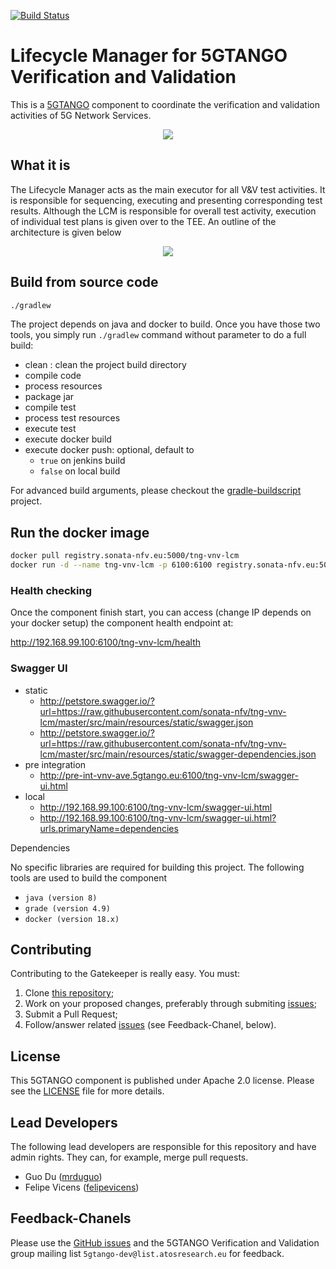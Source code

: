 [![Build Status](http://jenkins.sonata-nfv.eu/buildStatus/icon?job=tng-vnv-lcm/master)](https://jenkins.sonata-nfv.eu/job/tng-vnv-lcm)


# Lifecycle Manager for 5GTANGO Verification and Validation
This is a [5GTANGO](http://www.5gtango.eu) component to coordinate the verification and validation activities of 5G Network Services.


<p align="center"><img src="https://github.com/sonata-nfv/tng-api-gtw/wiki/images/sonata-5gtango-logo-500px.png" /></p>

## What it is

The Lifecycle Manager acts as the main executor for all V&V test activities. It is responsible for sequencing, executing and presenting corresponding test results. Although the LCM is responsible for overall test activity, execution of individual test plans is given over to the TEE.
An outline of the architecture is given below

<p align="center"><img src="https://raw.githubusercontent.com/wiki/sonata-nfv/tng-vnv-lcm/images/v40-release-lcm.png" /></p>



## Build from source code

```bash
./gradlew
```

The project depends on java and docker to build. Once you have those two tools, you simply run `./gradlew` command without parameter to do a full build:
* clean : clean the project build directory
* compile code
* process resources
* package jar
* compile test
* process test resources
* execute test
* execute docker build
* execute docker push: optional, default to
  * `true` on jenkins build
  * `false` on local build

For advanced build arguments, please checkout the [gradle-buildscript](https://github.com/mrduguo/gradle-buildscript) project.


## Run the docker image

```bash
docker pull registry.sonata-nfv.eu:5000/tng-vnv-lcm
docker run -d --name tng-vnv-lcm -p 6100:6100 registry.sonata-nfv.eu:5000/tng-vnv-lcm
```

### Health checking

Once the component finish start, you can access (change IP depends on your docker setup) the component health endpoint at:

http://192.168.99.100:6100/tng-vnv-lcm/health

### Swagger UI

* static
    * http://petstore.swagger.io/?url=https://raw.githubusercontent.com/sonata-nfv/tng-vnv-lcm/master/src/main/resources/static/swagger.json
    * http://petstore.swagger.io/?url=https://raw.githubusercontent.com/sonata-nfv/tng-vnv-lcm/master/src/main/resources/static/swagger-dependencies.json
* pre integration 
    * http://pre-int-vnv-ave.5gtango.eu:6100/tng-vnv-lcm/swagger-ui.html
* local 
    * http://192.168.99.100:6100/tng-vnv-lcm/swagger-ui.html
    * http://192.168.99.100:6100/tng-vnv-lcm/swagger-ui.html?urls.primaryName=dependencies



Dependencies

No specific libraries are required for building this project. The following tools are used to build the component

- `java (version 8)`
- `grade (version 4.9)`
- `docker (version 18.x)`


## Contributing
Contributing to the Gatekeeper is really easy. You must:

1. Clone [this repository](http://github.com/sonata-nfv/tng-vnv-lcm);
1. Work on your proposed changes, preferably through submiting [issues](https://github.com/sonata-nfv/tng-vnv-lcm/issues);
1. Submit a Pull Request;
1. Follow/answer related [issues](https://github.com/sonata-nfv/tng-vnv-lcm/issues) (see Feedback-Chanel, below).


## License

This 5GTANGO component is published under Apache 2.0 license. Please see the [LICENSE](LICENSE) file for more details.

## Lead Developers

The following lead developers are responsible for this repository and have admin rights. They can, for example, merge pull requests.

* Guo Du ([mrduguo](https://github.com/mrduguo))
* Felipe Vicens ([felipevicens](https://github.com/felipevicens))

## Feedback-Chanels

Please use the [GitHub issues](https://github.com/sonata-nfv/tng-vnv-lcm/issues) and the 5GTANGO Verification and Validation group mailing list `5gtango-dev@list.atosresearch.eu` for feedback.
